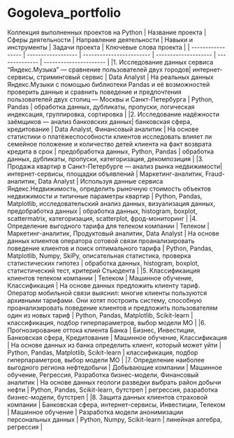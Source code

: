 # Gogoleva_portfolio
Коллекция выполненных проектов на Python
| Название проекта  | Сферы деятельности | Направление деятельности | Навыки и инструменты | Задачи проекта | Ключевые слова проекта |
| ----------------- | ------------------ | ------------------------ | -------------------- | -------------- | ---------------------- |
|1. Исследование данных сервиса “Яндекс.Музыка” — сравнение пользователей двух городов| интернет-сервисы, стриминговый сервис | Data Analyst | На реальных данных Яндекс.Музыки c помощью библиотеки Pandas и её возможностей проверить данные и сравнить поведение и предпочтения пользователей двух столиц — Москвы и Санкт-Петербурга | Python, Pandas | обработка данных, дубликаты, пропуски, логическая индексация, группировка, сортировка |
|2. Исследование надёжности заёмщиков — анализ банковских данных| банковская сфера, кредитование | Data Analyst, Финансовый аналитик | На основе статистики о платёжеспособности клиентов исследовать влияет ли семейное положение и количество детей клиента на факт возврата кредита в срок | предобработка данных, Python, Pandas | обработка данных, дубликаты, пропуски, категоризация, декомпозиция |
|3. Продажа квартир в Санкт-Петербурге — анализ рынка недвижимости| интернет-сервисы, площадки объявлений | Маркетинг-аналитик, Fraud-аналитик, Data Analyst | Используя данные сервиса Яндекс.Недвижимость, определить рыночную стоимость объектов недвижимости и типичные параметры квартир | Python, Pandas, Matplotlib, исследовательский анализ данных, визуализация данных, предобработка данных | обработка данных, histogram, boxplot, scattermatrix, категоризация, scatterplot,  фрод-мониторинг |
|4. Определение выгодного тарифа для телеком компании | Телеком | Маркетинг-аналитик, Продуктовый аналитик, Data Analyst | На основе данных клиентов оператора сотовой связи проанализировать поведение клиентов и поиск оптимального тарифа | Python, Pandas, Matplotlib, Numpy, SkiPy, описательная статистика, проверка статистических гипотез | обработка данных, histogram, boxplot, статистический тест, критерий Стьюдента |
|5. Классификаиция клиентов телеком компании | Телеком | Машинное обучение, Классификация | На основе данных предложить клиенту тариф. Оператор мобильной связи выяснил: многие клиенты пользуются архивными тарифами. Они хотят построить систему, способную проанализировать поведение клиентов и предложить пользователям один из новых тариф | Python, Pandas, Matplotlib, Scikit-learn | классификация, подбор гиперпараметров, выбор модели МО |
|6. Прогнозирование оттока клиента Банка | Бизнес, Инвестиции, Банковская сфера, Кредитование | Машинное обучение, Классификация | На основе данных из банка определить клиент, который может уйти | Python, Pandas, Matplotlib, Scikit-learn | классификация, подбор гиперпараметров, выбор модели МО |
|7. Определение наиболее выгодного региона нефтедобычи | Добывающие компании | Машинное обучение, Регрессия, Разработка бизнес-модели, Финансовый аналитик | На основе данных геологи разведки выбрать район добычи нефти | Python, Pandas, Scikit-learn, бутстреп | регрессия, разработка бизнес-модели, бутстреп |
|8. Защита данных клиентов страховой компании | Банковская сфера, интернет-сервисы, Инвестиции, Телеком | Машинное обучение | Разработка модели анонимизации персональных данных | Python, Numpy, Scikit-learn | линейная алгебра, регрессия |
